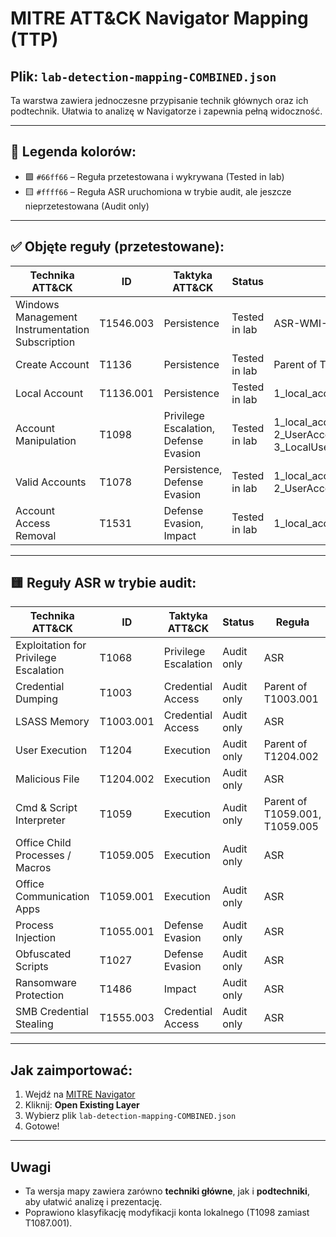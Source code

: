# MITRE ATT&CK Navigator Mapping (TTP)

## Plik: `lab-detection-mapping-COMBINED.json`

Ta warstwa zawiera jednoczesne przypisanie technik głównych oraz ich podtechnik. Ułatwia to analizę w Navigatorze i zapewnia pełną widoczność.

---

## 🎨 Legenda kolorów:

- 🟩 `#66ff66` – Reguła przetestowana i wykrywana (Tested in lab)
- 🟨 `#ffff66` – Reguła ASR uruchomiona w trybie audit, ale jeszcze nieprzetestowana (Audit only)

---

## ✅ Objęte reguły (przetestowane):

| Technika ATT&CK | ID | Taktyka ATT&CK | Status | Reguła |
|------------------|----|----------------|--------|--------|
| Windows Management Instrumentation Subscription | T1546.003 | Persistence | Tested in lab | ASR-WMI-Test.md |
| Create Account | T1136 | Persistence | Tested in lab | Parent of T1136.001 |
| Local Account | T1136.001 | Persistence | Tested in lab | 1_local_account_created_deleted.md |
| Account Manipulation | T1098 | Privilege Escalation, Defense Evasion | Tested in lab | 1_local_account_created_deleted.md, 2_UserAccountAddedToLocalGroup_RemovedFromLocalGroup.md, 3_LocalUserAccountModified.md |
| Valid Accounts | T1078 | Persistence, Defense Evasion | Tested in lab | 1_local_account_created_deleted.md, 2_UserAccountAddedToLocalGroup_RemovedFromLocalGroup.md |
| Account Access Removal | T1531 | Defense Evasion, Impact | Tested in lab | 1_local_account_created_deleted.md |

---

## 🟨 Reguły ASR w trybie audit:

| Technika ATT&CK | ID | Taktyka ATT&CK | Status | Reguła |
|------------------|----|----------------|--------|--------|
| Exploitation for Privilege Escalation | T1068 | Privilege Escalation | Audit only | ASR |
| Credential Dumping | T1003 | Credential Access | Audit only | Parent of T1003.001 |
| LSASS Memory | T1003.001 | Credential Access | Audit only | ASR |
| User Execution | T1204 | Execution | Audit only | Parent of T1204.002 |
| Malicious File | T1204.002 | Execution | Audit only | ASR |
| Cmd & Script Interpreter | T1059 | Execution | Audit only | Parent of T1059.001, T1059.005 |
| Office Child Processes / Macros | T1059.005 | Execution | Audit only | ASR |
| Office Communication Apps | T1059.001 | Execution | Audit only | ASR |
| Process Injection | T1055.001 | Defense Evasion | Audit only | ASR |
| Obfuscated Scripts | T1027 | Defense Evasion | Audit only | ASR |
| Ransomware Protection | T1486 | Impact | Audit only | ASR |
| SMB Credential Stealing | T1555.003 | Credential Access | Audit only | ASR |

---

##  Jak zaimportować:

1. Wejdź na [MITRE Navigator](https://mitre-attack.github.io/attack-navigator/)
2. Kliknij: **Open Existing Layer**
3. Wybierz plik `lab-detection-mapping-COMBINED.json`
4. Gotowe!

---

##  Uwagi

- Ta wersja mapy zawiera zarówno **techniki główne**, jak i **podtechniki**, aby ułatwić analizę i prezentację.
- Poprawiono klasyfikację modyfikacji konta lokalnego (T1098 zamiast T1087.001).
